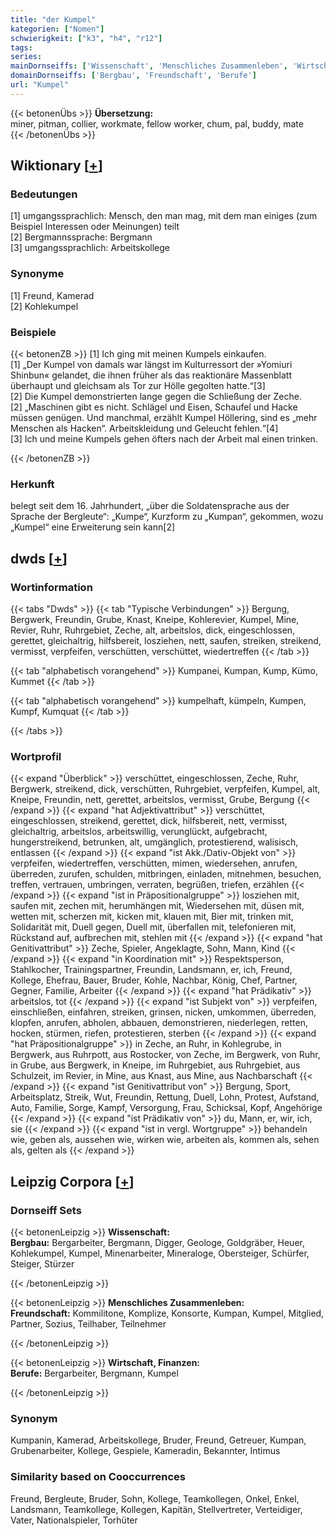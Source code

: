 ```yaml
---
title: "der Kumpel"
kategorien: ["Nomen"]
schwierigkeit: ["k3", "h4", "r12"]
tags:
series:
mainDornseiffs: ['Wissenschaft', 'Menschliches Zusammenleben', 'Wirtschaft, Finanzen']
domainDornseiffs: ['Bergbau', 'Freundschaft', 'Berufe']
url: "Kumpel"
---
```


{{< betonenÜbs >}}
**Übersetzung:**  
miner, pitman, collier, workmate, fellow worker, chum, pal, buddy, mate  
{{< /betonenÜbs >}}

## Wiktionary [[+](https://de.wiktionary.org/wiki/Kumpel)]

### Bedeutungen
[1] umgangssprachlich: Mensch, den man mag, mit dem man einiges (zum Beispiel Interessen oder Meinungen) teilt  
[2] Bergmannssprache: Bergmann  
[3] umgangssprachlich: Arbeitskollege  

### Synonyme
[1] Freund, Kamerad  
[2] Kohlekumpel  

### Beispiele
{{< betonenZB >}}
[1] Ich ging mit meinen Kumpels einkaufen.  
[1] „Der Kumpel von damals war längst im Kulturressort der »Yomiuri Shinbun« gelandet, die ihnen früher als das reaktionäre Massenblatt überhaupt und gleichsam als Tor zur Hölle gegolten hatte.“[3]  
[2] Die Kumpel demonstrierten lange gegen die Schließung der Zeche.  
[2] „Maschinen gibt es nicht. Schlägel und Eisen, Schaufel und Hacke müssen genügen. Und manchmal, erzählt Kumpel Höllering, sind es „mehr Menschen als Hacken“. Arbeitskleidung und Geleucht fehlen.“[4]  
[3] Ich und meine Kumpels gehen öfters nach der Arbeit mal einen trinken.  

{{< /betonenZB >}}
### Herkunft
belegt seit dem 16. Jahrhundert, „über die Soldatensprache aus der Sprache der Bergleute“: „Kumpe“, Kurzform zu „Kumpan“, gekommen, wozu „Kumpel“ eine Erweiterung sein kann[2]  



## dwds [[+](https://www.dwds.de/wb/Kumpel)]

### Wortinformation
{{< tabs "Dwds" >}}
{{< tab "Typische Verbindungen" >}}
Bergung, Bergwerk, Freundin, Grube, Knast, Kneipe, Kohlerevier, Kumpel, Mine, Revier, Ruhr, Ruhrgebiet, Zeche, alt, arbeitslos, dick, eingeschlossen, gerettet, gleichaltrig, hilfsbereit, losziehen, nett, saufen, streiken, streikend, vermisst, verpfeifen, verschütten, verschüttet, wiedertreffen
{{< /tab >}}

{{< tab "alphabetisch vorangehend" >}}
Kumpanei, Kumpan, Kump, Kümo, Kummet
{{< /tab >}}

{{< tab "alphabetisch vorangehend" >}}
kumpelhaft, kümpeln, Kumpen, Kumpf, Kumquat
{{< /tab >}}

{{< /tabs >}}

### Wortprofil
{{< expand "Überblick" >}} verschüttet, eingeschlossen, Zeche, Ruhr, Bergwerk, streikend, dick, verschütten, Ruhrgebiet, verpfeifen, Kumpel, alt, Kneipe, Freundin, nett, gerettet, arbeitslos, vermisst, Grube, Bergung {{< /expand >}}
{{< expand "hat Adjektivattribut" >}} verschüttet, eingeschlossen, streikend, gerettet, dick, hilfsbereit, nett, vermisst, gleichaltrig, arbeitslos, arbeitswillig, verunglückt, aufgebracht, hungerstreikend, betrunken, alt, umgänglich, protestierend, walisisch, entlassen {{< /expand >}}
{{< expand "ist Akk./Dativ-Objekt von" >}} verpfeifen, wiedertreffen, verschütten, mimen, wiedersehen, anrufen, überreden, zurufen, schulden, mitbringen, einladen, mitnehmen, besuchen, treffen, vertrauen, umbringen, verraten, begrüßen, triefen, erzählen {{< /expand >}}
{{< expand "ist in Präpositionalgruppe" >}} losziehen mit, saufen mit, zechen mit, herumhängen mit, Wiedersehen mit, düsen mit, wetten mit, scherzen mit, kicken mit, klauen mit, Bier mit, trinken mit, Solidarität mit, Duell gegen, Duell mit, überfallen mit, telefonieren mit, Rückstand auf, aufbrechen mit, stehlen mit {{< /expand >}}
{{< expand "hat Genitivattribut" >}} Zeche, Spieler, Angeklagte, Sohn, Mann, Kind {{< /expand >}}
{{< expand "in Koordination mit" >}} Respektsperson, Stahlkocher, Trainingspartner, Freundin, Landsmann, er, ich, Freund, Kollege, Ehefrau, Bauer, Bruder, Kohle, Nachbar, König, Chef, Partner, Gegner, Familie, Arbeiter {{< /expand >}}
{{< expand "hat Prädikativ" >}} arbeitslos, tot {{< /expand >}}
{{< expand "ist Subjekt von" >}} verpfeifen, einschließen, einfahren, streiken, grinsen, nicken, umkommen, überreden, klopfen, anrufen, abholen, abbauen, demonstrieren, niederlegen, retten, hocken, stürmen, riefen, protestieren, sterben {{< /expand >}}
{{< expand "hat Präpositionalgruppe" >}} in Zeche, an Ruhr, in Kohlegrube, in Bergwerk, aus Ruhrpott, aus Rostocker, von Zeche, im Bergwerk, von Ruhr, in Grube, aus Bergwerk, in Kneipe, im Ruhrgebiet, aus Ruhrgebiet, aus Schulzeit, im Revier, in Mine, aus Knast, aus Mine, aus Nachbarschaft {{< /expand >}}
{{< expand "ist Genitivattribut von" >}} Bergung, Sport, Arbeitsplatz, Streik, Wut, Freundin, Rettung, Duell, Lohn, Protest, Aufstand, Auto, Familie, Sorge, Kampf, Versorgung, Frau, Schicksal, Kopf, Angehörige {{< /expand >}}
{{< expand "ist Prädikativ von" >}} du, Mann, er, wir, ich, sie {{< /expand >}}
{{< expand "ist in vergl. Wortgruppe" >}} behandeln wie, geben als, aussehen wie, wirken wie, arbeiten als, kommen als, sehen als, gelten als {{< /expand >}}

## Leipzig Corpora [[+](https://corpora.uni-leipzig.de/en/res?word=Kumpel&corpusId=deu_newscrawl-public_2018)]

### Dornseiff Sets
{{< betonenLeipzig >}}
**Wissenschaft:**  
**Bergbau:** Bergarbeiter, Bergmann, Digger, Geologe, Goldgräber, Heuer, Kohlekumpel, Kumpel, Minenarbeiter, Mineraloge, Obersteiger, Schürfer, Steiger, Stürzer  

{{< /betonenLeipzig >}}


{{< betonenLeipzig >}}
**Menschliches Zusammenleben:**  
**Freundschaft:** Kommilitone, Komplize, Konsorte, Kumpan, Kumpel, Mitglied, Partner, Sozius, Teilhaber, Teilnehmer  

{{< /betonenLeipzig >}}


{{< betonenLeipzig >}}
**Wirtschaft, Finanzen:**  
**Berufe:** Bergarbeiter, Bergmann, Kumpel  

{{< /betonenLeipzig >}}

### Synonym
Kumpanin, Kamerad, Arbeitskollege, Bruder, Freund, Getreuer, Kumpan, Grubenarbeiter, Kollege, Gespiele, Kameradin, Bekannter, Intimus


### Similarity based on Cooccurrences
Freund, Bergleute, Bruder, Sohn, Kollege, Teamkollegen, Onkel, Enkel, Landsmann, Teamkollege, Kollegen, Kapitän, Stellvertreter, Verteidiger, Vater, Nationalspieler, Torhüter

